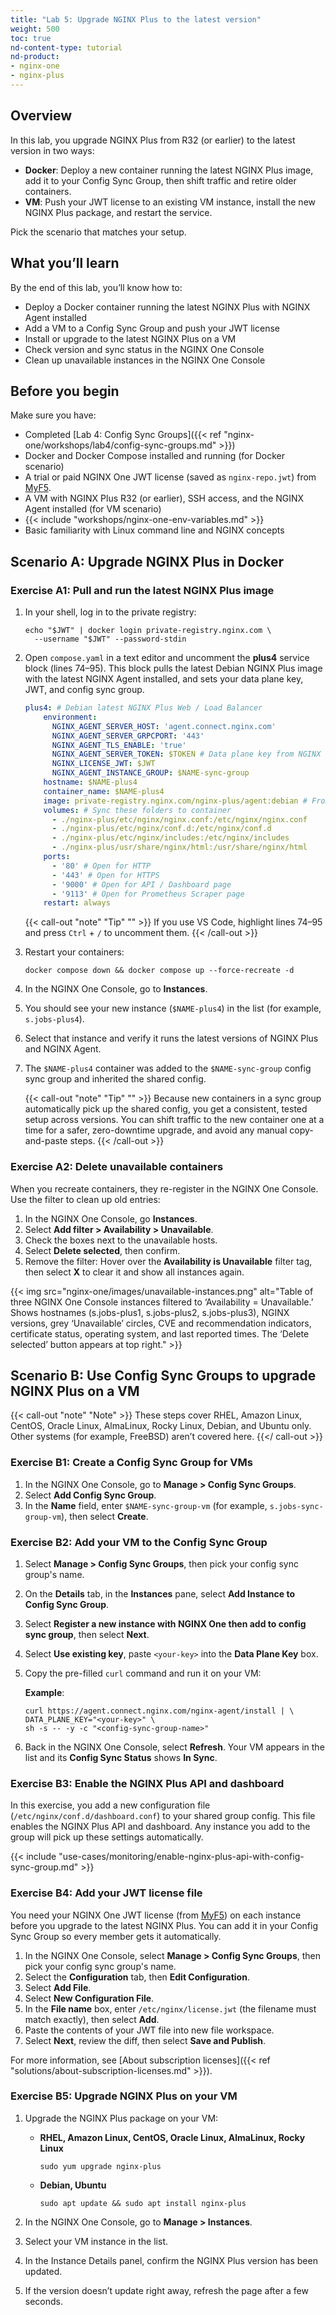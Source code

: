 ```yaml
---
title: "Lab 5: Upgrade NGINX Plus to the latest version"
weight: 500
toc: true
nd-content-type: tutorial
nd-product: 
- nginx-one
- nginx-plus
---
```


## Overview

In this lab, you upgrade NGINX Plus from R32 (or earlier) to the latest version in two ways:

- **Docker**: Deploy a new container running the latest NGINX Plus image, add it to your Config Sync Group, then shift traffic and retire older containers.  
- **VM**: Push your JWT license to an existing VM instance, install the new NGINX Plus package, and restart the service.

Pick the scenario that matches your setup.

## What you’ll learn

By the end of this lab, you’ll know how to:

- Deploy a Docker container running the latest NGINX Plus with NGINX Agent installed
- Add a VM to a Config Sync Group and push your JWT license  
- Install or upgrade to the latest NGINX Plus on a VM  
- Check version and sync status in the NGINX One Console  
- Clean up unavailable instances in the NGINX One Console  

## Before you begin

Make sure you have:

- Completed [Lab 4: Config Sync Groups]({{< ref "nginx-one/workshops/lab4/config-sync-groups.md" >}})  
- Docker and Docker Compose installed and running (for Docker scenario)
- A trial or paid NGINX One JWT license (saved as `nginx-repo.jwt`) from [MyF5](https://my.f5.com/manage/s/). 
- A VM with NGINX Plus R32 (or earlier), SSH access, and the NGINX Agent installed (for VM scenario)  
- {{< include "workshops/nginx-one-env-variables.md" >}}
- Basic familiarity with Linux command line and NGINX concepts

## Scenario A: Upgrade NGINX Plus in Docker

### Exercise A1: Pull and run the latest NGINX Plus image

1. In your shell, log in to the private registry:  

   ```shell
   echo "$JWT" | docker login private-registry.nginx.com \
     --username "$JWT" --password-stdin
   ```

2. Open `compose.yaml` in a text editor and uncomment the **plus4** service block (lines 74–95). This block pulls the latest Debian NGINX Plus image with the latest NGINX Agent installed, and sets your data plane key, JWT, and config sync group.

   ```yaml
   plus4: # Debian latest NGINX Plus Web / Load Balancer
       environment:
         NGINX_AGENT_SERVER_HOST: 'agent.connect.nginx.com'
         NGINX_AGENT_SERVER_GRPCPORT: '443'
         NGINX_AGENT_TLS_ENABLE: 'true'
         NGINX_AGENT_SERVER_TOKEN: $TOKEN # Data plane key from NGINX One Console
         NGINX_LICENSE_JWT: $JWT
         NGINX_AGENT_INSTANCE_GROUP: $NAME-sync-group
       hostname: $NAME-plus4
       container_name: $NAME-plus4
       image: private-registry.nginx.com/nginx-plus/agent:debian # From NGINX Private Registry
       volumes: # Sync these folders to container
         - ./nginx-plus/etc/nginx/nginx.conf:/etc/nginx/nginx.conf
         - ./nginx-plus/etc/nginx/conf.d:/etc/nginx/conf.d
         - ./nginx-plus/etc/nginx/includes:/etc/nginx/includes
         - ./nginx-plus/usr/share/nginx/html:/usr/share/nginx/html
       ports:
         - '80' # Open for HTTP
         - '443' # Open for HTTPS
         - '9000' # Open for API / Dashboard page
         - '9113' # Open for Prometheus Scraper page
       restart: always
   ```

   {{< call-out "note" "Tip" "" >}} If you use VS Code, highlight lines 74–95 and press `Ctrl` + `/` to uncomment them. {{< /call-out >}}

3. Restart your containers:

   ```shell
   docker compose down && docker compose up --force-recreate -d
   ```

4. In the NGINX One Console, go to **Instances**.
5. You should see your new instance (`$NAME-plus4`) in the list (for example, `s.jobs-plus4`).
6. Select that instance and verify it runs the latest versions of NGINX Plus and NGINX Agent.
7. The `$NAME-plus4` container was added to the `$NAME-sync-group` config sync group and inherited the shared config.  

   {{< call-out "note" "Tip" "" >}} Because new containers in a sync group automatically pick up the shared config, you get a consistent, tested setup across versions. You can shift traffic to the new container one at a time for a safer, zero-downtime upgrade, and avoid any manual copy-and-paste steps. {{< /call-out >}}

### Exercise A2: Delete unavailable containers

When you recreate containers, they re-register in the NGINX One Console. Use the filter to clean up old entries:

1. In the NGINX One Console, go **Instances**.
2. Select **Add filter > Availability > Unavailable**.
3. Check the boxes next to the unavailable hosts.
4. Select **Delete selected**, then confirm.
5. Remove the filter: Hover over the **Availability is Unavailable** filter tag, then select **X** to clear it and show all instances again.

<span style="display: inline-block;">
{{< img src="nginx-one/images/unavailable-instances.png"
    alt="Table of three NGINX One Console instances filtered to ‘Availability = Unavailable.’ Shows hostnames (s.jobs-plus1, s.jobs-plus2, s.jobs-plus3), NGINX versions, grey ‘Unavailable’ circles, CVE and recommendation indicators, certificate status, operating system, and last reported times. The ‘Delete selected’ button appears at top right." >}}
</span>

## Scenario B: Use Config Sync Groups to upgrade NGINX Plus on a VM

{{< call-out "note" "Note" >}}
These steps cover RHEL, Amazon Linux, CentOS, Oracle Linux, AlmaLinux, Rocky Linux, Debian, and Ubuntu only. Other systems (for example, FreeBSD) aren’t covered here.
{{</ call-out >}}

### Exercise B1: Create a Config Sync Group for VMs

1. In the NGINX One Console, go to **Manage > Config Sync Groups**.  
2. Select **Add Config Sync Group**.  
3. In the **Name** field, enter `$NAME-sync-group-vm` (for example, `s.jobs-sync-group-vm`), then select **Create**.

### Exercise B2: Add your VM to the Config Sync Group

1. Select **Manage > Config Sync Groups**, then pick your config sync group's name.  
2. On the **Details** tab, in the **Instances** pane, select **Add Instance to Config Sync Group**.  
3. Select **Register a new instance with NGINX One then add to config sync group**, then select **Next**.  
4. Select **Use existing key**, paste `<your-key>` into the **Data Plane Key** box.  
5. Copy the pre-filled `curl` command and run it on your VM:

    **Example**:

    ```shell
    curl https://agent.connect.nginx.com/nginx-agent/install | \
    DATA_PLANE_KEY="<your-key>" \
    sh -s -- -y -c "<config-sync-group-name>"
    ```

6. Back in the NGINX One Console, select **Refresh**. Your VM appears in the list and its **Config Sync Status** shows **In Sync**.

### Exercise B3: Enable the NGINX Plus API and dashboard

In this exercise, you add a new configuration file (`/etc/nginx/conf.d/dashboard.conf`) to your shared group config. This file enables the NGINX Plus API and dashboard. Any instance you add to the group will pick up these settings automatically.

{{< include "use-cases/monitoring/enable-nginx-plus-api-with-config-sync-group.md" >}}

### Exercise B4: Add your JWT license file

You need your NGINX One JWT license (from [MyF5](https://my.f5.com/manage/s/)) on each instance before you upgrade to the latest NGINX Plus. You can add it in your Config Sync Group so every member gets it automatically.

1. In the NGINX One Console, select **Manage > Config Sync Groups**, then pick your config sync group's name.  
2. Select the **Configuration** tab, then **Edit Configuration**.  
3. Select **Add File**.  
4. Select **New Configuration File**.  
5. In the **File name** box, enter `/etc/nginx/license.jwt` (the filename must match exactly), then select **Add**.
6. Paste the contents of your JWT file into new file workspace.  
7. Select **Next**, review the diff, then select **Save and Publish**.  

For more information, see [About subscription licenses]({{< ref "solutions/about-subscription-licenses.md" >}}).

### Exercise B5: Upgrade NGINX Plus on your VM

1. Upgrade the NGINX Plus package on your VM:

   - **RHEL, Amazon Linux, CentOS, Oracle Linux, AlmaLinux, Rocky Linux**  

     ```shell
     sudo yum upgrade nginx-plus
     ```

   - **Debian, Ubuntu**  

     ```shell
     sudo apt update && sudo apt install nginx-plus
     ```

2. In the NGINX One Console, go to **Manage > Instances**.  
3. Select your VM instance in the list.  
4. In the Instance Details panel, confirm the NGINX Plus version has been updated.  
5. If the version doesn’t update right away, refresh the page after a few seconds.